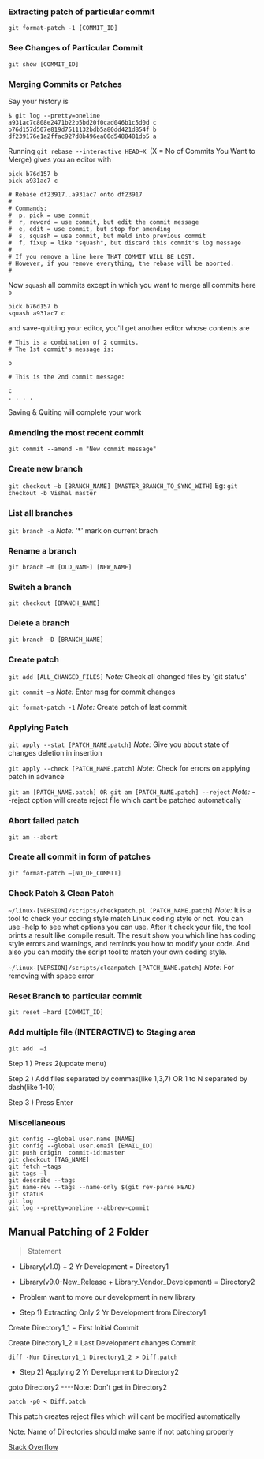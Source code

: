 ### Extracting patch of particular commit

```
git format-patch -1 [COMMIT_ID]
```

### See Changes of Particular Commit

```
git show [COMMIT_ID]
```
### Merging Commits or Patches

Say your history is
```
$ git log --pretty=oneline
a931ac7c808e2471b22b5bd20f0cad046b1c5d0d c
b76d157d507e819d7511132bdb5a80dd421d854f b
df239176e1a2ffac927d8b496ea00d5488481db5 a
```
Running `git rebase --interactive HEAD~X `(X = No of Commits You Want to Merge) gives you an editor with
```
pick b76d157 b
pick a931ac7 c

# Rebase df23917..a931ac7 onto df23917
#
# Commands:
#  p, pick = use commit
#  r, reword = use commit, but edit the commit message
#  e, edit = use commit, but stop for amending
#  s, squash = use commit, but meld into previous commit
#  f, fixup = like "squash", but discard this commit's log message
#
# If you remove a line here THAT COMMIT WILL BE LOST.
# However, if you remove everything, the rebase will be aborted.
#
```
Now `squash` all commits except in which you want to merge all commits here `b`
```
pick b76d157 b
squash a931ac7 c
```
and save-quitting your editor, you'll get another editor whose contents are
```
# This is a combination of 2 commits.
# The 1st commit's message is:

b

# This is the 2nd commit message:

c
. . . . 
```
Saving & Quiting will complete your work

### Amending the most recent commit

```git commit --amend -m "New commit message"```

### Create new branch

```git checkout –b [BRANCH_NAME] [MASTER_BRANCH_TO_SYNC_WITH]```
Eg:
```git checkout -b Vishal master```

### List all branches

```git branch -a``` 
 *Note:* '*' mark on current brach
 
### Rename a branch

```git branch –m [OLD_NAME] [NEW_NAME]```

### Switch a branch

```git checkout [BRANCH_NAME]```

### Delete a branch

```git branch –D [BRANCH_NAME]```

### Create patch

```git add [ALL_CHANGED_FILES]```
*Note:* Check all changed files by 'git status'

```git commit –s```
*Note:* Enter msg for commit changes

```git format-patch -1```
*Note:* Create patch of last commit

### Applying Patch

```git apply --stat [PATCH_NAME.patch]```
*Note:* Give you about state of changes deletion in insertion

```git apply --check [PATCH_NAME.patch]```
*Note:* Check for errors on applying patch in advance

```git am [PATCH_NAME.patch] OR git am [PATCH_NAME.patch] --reject```
*Note:* --reject option will create reject file which cant be patched automatically

### Abort failed patch

```git am --abort```

### Create all commit in form of patches

```git format-patch –[NO_OF_COMMIT]```

### Check Patch & Clean Patch

```~/linux-[VERSION]/scripts/checkpatch.pl [PATCH_NAME.patch]```
*Note:* It is a tool to check your coding style match Linux coding style or not. You can use -help to see what options you can use. After it check your file, the tool prints a result like compile result. The result show you which line has coding style errors and warnings, and reminds you how to modify your code. And also you can modify the script tool to match your own coding style.

```~/linux-[VERSION]/scripts/cleanpatch [PATCH_NAME.patch]```
*Note:* For removing with space error

### Reset Branch to particular commit

```git reset –hard [COMMIT_ID]```

### Add multiple file (INTERACTIVE) to Staging area

```git add  –i```

Step 1 ) Press 2(update menu)

Step 2 ) Add files separated by commas(like 1,3,7) OR 1 to N separated by dash(like 1-10)

Step 3 ) Press Enter  

### Miscellaneous

```
git config --global user.name [NAME]
git config --global user.email [EMAIL_ID]
git push origin  commit-id:master
git checkout [TAG_NAME]
git fetch –tags
git tags –l
git describe --tags
git name-rev --tags --name-only $(git rev-parse HEAD)
git status
git log
git log --pretty=oneline --abbrev-commit
```


## Manual Patching of 2 Folder

> Statement
- Library(v1.0) + 2 Yr Development =  Directory1
- Library(v9.0-New_Release + Library_Vendor_Development) = Directory2
- Problem want to move our development in new library

- Step 1) Extracting Only 2 Yr Development from Directory1

Create Directory1_1 = First Initial Commit

Create Directory1_2 = Last Development changes Commit

```diff -Nur Directory1_1 Directory1_2 > Diff.patch```

- Step 2) Applying 2 Yr Development to Directory2

goto Directory2 ----Note: Don't get in Directory2

```patch -p0 < Diff.patch```

This patch creates reject files which will cant be modified automatically

Note: Name of Directories should make same if not patching properly

[Stack Overflow](http://stackoverflow.com/questions/2460558/creating-a-patch-file-from-a-diff-of-2-folders)
